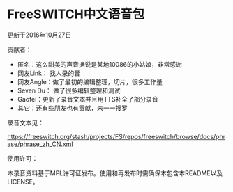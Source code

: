 # FreeSWITCH中文语音包

更新于2016年10月27日

贡献者：

* 匿名：这么甜美的声音据说是某地10086的小姑娘，非常感谢
* 网友Link： 找人录的音
* 网友Angle：做了最初的编辑整理，切片，很多工作量
* Seven Du： 做了很多编辑整理和测试
* Gaofei：更新了录音文本并且用TTS补全了部分录音
* 其它：还有些朋友也有贡献，未一一搜罗

录音文本见：

<https://freeswitch.org/stash/projects/FS/repos/freeswitch/browse/docs/phrase/phrase_zh_CN.xml>

使用许可：

本录音资料基于MPL许可证发布。使用和再发布时需确保本包含本README以及LICENSE。
